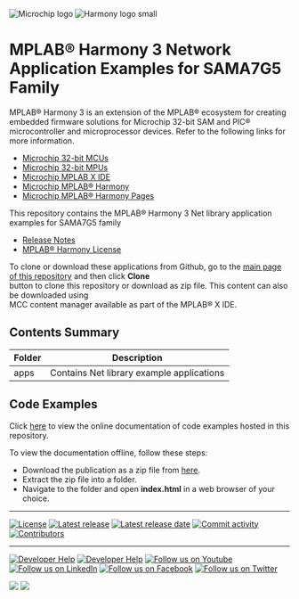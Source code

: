 ![Microchip logo](https://raw.githubusercontent.com/wiki/Microchip-MPLAB-Harmony/Microchip-MPLAB-Harmony.github.io/images/microchip_logo.png)
![Harmony logo small](https://raw.githubusercontent.com/wiki/Microchip-MPLAB-Harmony/Microchip-MPLAB-Harmony.github.io/images/microchip_mplab_harmony_logo_small.png)

# MPLAB® Harmony 3 Network Application Examples for SAMA7G5 Family

MPLAB® Harmony 3 is an extension of the MPLAB® ecosystem for creating embedded firmware solutions for Microchip 32-bit SAM and PIC® microcontroller and microprocessor devices.  Refer to the following links for more information.

- [Microchip 32-bit MCUs](https://www.microchip.com/design-centers/32-bit)
- [Microchip 32-bit MPUs](https://www.microchip.com/design-centers/32-bit-mpus)
- [Microchip MPLAB X IDE](https://www.microchip.com/mplab/mplab-x-ide)
- [Microchip MPLAB® Harmony](https://www.microchip.com/mplab/mplab-harmony)
- [Microchip MPLAB® Harmony Pages](https://microchip-mplab-harmony.github.io/)

This repository contains the MPLAB® Harmony 3 Net library application examples for SAMA7G5 family

- [Release Notes](./release_notes.md)
- [MPLAB® Harmony License](Microchip_SLA001.md)

To clone or download these applications from Github, go to the [main page of this repository](https://github.com/Microchip-MPLAB-Harmony/net_apps_sam_a7g5/) and then click **Clone**<br /> button to clone this repository or download as zip file. This content can also be downloaded using <br /> MCC content manager available as part of the MPLAB® X IDE.

## Contents Summary

| Folder     | Description                                      |
| ---        | ---                                              |
| apps       | Contains Net library example applications        |

## Code Examples

Click [here](https://onlinedocs.microchip.com/v2/keyword-lookup?keyword=NET_APPS_SAM_A7G5_H3_TCP_IP_APP_SAM_A7G5_FAMILY&redirect=true) to view the online documentation of code examples hosted in this repository.

To view the documentation offline, follow these steps:
 - Download the publication as a zip file from [here](https://onlinedocs.microchip.com/download/GUID-90DEF97E-D2E1-43E0-A520-746DB506FAB6?type=webhelp).
 - Extract the zip file into a folder.
 - Navigate to the folder and open **index.html** in a web browser of your choice.

____

[![License](https://img.shields.io/badge/license-Harmony%20license-orange.svg)](https://github.com/Microchip-MPLAB-Harmony/net_apps_sam_a7g5/blob/master/Microchip_SLA001.md)
[![Latest release](https://img.shields.io/github/release/Microchip-MPLAB-Harmony/net_apps_sam_a7g5.svg)](https://github.com/Microchip-MPLAB-Harmony/net_apps_sam_a7g5/releases/latest)
[![Latest release date](https://img.shields.io/github/release-date/Microchip-MPLAB-Harmony/net_apps_sam_a7g5.svg)](https://github.com/Microchip-MPLAB-Harmony/net_apps_sam_a7g5/releases/latest)
[![Commit activity](https://img.shields.io/github/commit-activity/y/Microchip-MPLAB-Harmony/net_apps_sam_a7g5.svg)](https://github.com/Microchip-MPLAB-Harmony/net_apps_sam_a7g5/graphs/commit-activity)
[![Contributors](https://img.shields.io/github/contributors-anon/Microchip-MPLAB-Harmony/net_apps_sam_a7g5.svg)]()

____

[![Developer Help](https://img.shields.io/badge/Youtube-Developer%20Help-red.svg)](https://www.youtube.com/MicrochipDeveloperHelp)
[![Developer Help](https://img.shields.io/badge/XWiki-Developer%20Help-torquiose.svg)](https://developerhelp.microchip.com/xwiki/bin/view/software-tools/harmony/)
[![Follow us on Youtube](https://img.shields.io/badge/Youtube-Follow%20us%20on%20Youtube-red.svg)](https://www.youtube.com/user/MicrochipTechnology)
[![Follow us on LinkedIn](https://img.shields.io/badge/LinkedIn-Follow%20us%20on%20LinkedIn-blue.svg)](https://www.linkedin.com/company/microchip-technology)
[![Follow us on Facebook](https://img.shields.io/badge/Facebook-Follow%20us%20on%20Facebook-blue.svg)](https://www.facebook.com/microchiptechnology/)
[![Follow us on Twitter](https://img.shields.io/twitter/follow/MicrochipTech.svg?style=social)](https://twitter.com/MicrochipTech)

[![](https://img.shields.io/github/stars/Microchip-MPLAB-Harmony/net_apps_sam_a7g5.svg?style=social)]()
[![](https://img.shields.io/github/watchers/Microchip-MPLAB-Harmony/net_apps_sam_a7g5.svg?style=social)]()


